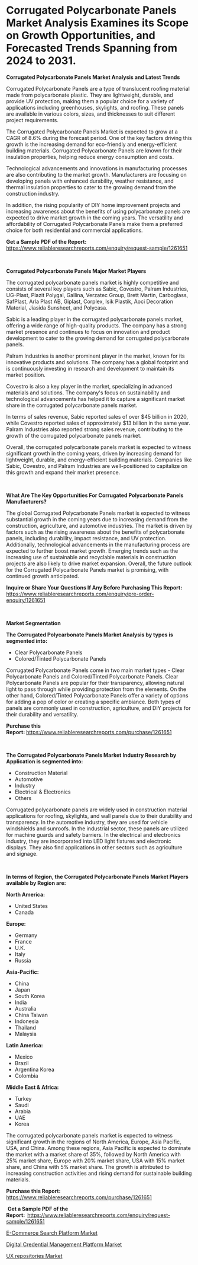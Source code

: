 <p><h1>Corrugated Polycarbonate Panels Market Analysis Examines its Scope on Growth Opportunities, and Forecasted Trends Spanning from 2024 to 2031.</h1></p><p><strong>Corrugated Polycarbonate Panels Market Analysis and Latest Trends</strong></p>
<p><p>Corrugated Polycarbonate Panels are a type of translucent roofing material made from polycarbonate plastic. They are lightweight, durable, and provide UV protection, making them a popular choice for a variety of applications including greenhouses, skylights, and roofing. These panels are available in various colors, sizes, and thicknesses to suit different project requirements.</p><p>The Corrugated Polycarbonate Panels Market is expected to grow at a CAGR of 8.6% during the forecast period. One of the key factors driving this growth is the increasing demand for eco-friendly and energy-efficient building materials. Corrugated Polycarbonate Panels are known for their insulation properties, helping reduce energy consumption and costs.</p><p>Technological advancements and innovations in manufacturing processes are also contributing to the market growth. Manufacturers are focusing on developing panels with enhanced durability, weather resistance, and thermal insulation properties to cater to the growing demand from the construction industry.</p><p>In addition, the rising popularity of DIY home improvement projects and increasing awareness about the benefits of using polycarbonate panels are expected to drive market growth in the coming years. The versatility and affordability of Corrugated Polycarbonate Panels make them a preferred choice for both residential and commercial applications.</p></p>
<p><strong>Get a Sample PDF of the Report:&nbsp;</strong> <a href="https://www.reliableresearchreports.com/enquiry/request-sample/1261651">https://www.reliableresearchreports.com/enquiry/request-sample/1261651</a></p>
<p>&nbsp;</p>
<p><strong>Corrugated Polycarbonate Panels Major Market Players</strong></p>
<p><p>The corrugated polycarbonate panels market is highly competitive and consists of several key players such as Sabic, Covestro, Palram Industries, UG-Plast, Plazit Polygal, Gallina, Verzatec Group, Brett Martin, Carboglass, SafPlast, Arla Plast AB, Giplast, Corplex, Isik Plastik, Aoci Decoration Material, Jiasida Sunsheet, and Polycasa.</p><p>Sabic is a leading player in the corrugated polycarbonate panels market, offering a wide range of high-quality products. The company has a strong market presence and continues to focus on innovation and product development to cater to the growing demand for corrugated polycarbonate panels.</p><p>Palram Industries is another prominent player in the market, known for its innovative products and solutions. The company has a global footprint and is continuously investing in research and development to maintain its market position.</p><p>Covestro is also a key player in the market, specializing in advanced materials and solutions. The company's focus on sustainability and technological advancements has helped it to capture a significant market share in the corrugated polycarbonate panels market.</p><p>In terms of sales revenue, Sabic reported sales of over $45 billion in 2020, while Covestro reported sales of approximately $13 billion in the same year. Palram Industries also reported strong sales revenue, contributing to the growth of the corrugated polycarbonate panels market.</p><p>Overall, the corrugated polycarbonate panels market is expected to witness significant growth in the coming years, driven by increasing demand for lightweight, durable, and energy-efficient building materials. Companies like Sabic, Covestro, and Palram Industries are well-positioned to capitalize on this growth and expand their market presence.</p></p>
<p>&nbsp;</p>
<p><strong>What Are The Key Opportunities For Corrugated Polycarbonate Panels Manufacturers?</strong></p>
<p><p>The global Corrugated Polycarbonate Panels market is expected to witness substantial growth in the coming years due to increasing demand from the construction, agriculture, and automotive industries. The market is driven by factors such as the rising awareness about the benefits of polycarbonate panels, including durability, impact resistance, and UV protection. Additionally, technological advancements in the manufacturing process are expected to further boost market growth. Emerging trends such as the increasing use of sustainable and recyclable materials in construction projects are also likely to drive market expansion. Overall, the future outlook for the Corrugated Polycarbonate Panels market is promising, with continued growth anticipated.</p></p>
<p><strong>Inquire or Share Your Questions If Any Before Purchasing This Report:</strong> <a href="https://www.reliableresearchreports.com/enquiry/pre-order-enquiry/1261651">https://www.reliableresearchreports.com/enquiry/pre-order-enquiry/1261651</a></p>
<p>&nbsp;</p>
<p><strong>Market Segmentation</strong></p>
<p><strong>The Corrugated Polycarbonate Panels Market Analysis by types is segmented into:</strong></p>
<p><ul><li>Clear Polycarbonate Panels</li><li>Colored/Tinted Polycarbonate Panels</li></ul></p>
<p><p>Corrugated Polycarbonate Panels come in two main market types - Clear Polycarbonate Panels and Colored/Tinted Polycarbonate Panels. Clear Polycarbonate Panels are popular for their transparency, allowing natural light to pass through while providing protection from the elements. On the other hand, Colored/Tinted Polycarbonate Panels offer a variety of options for adding a pop of color or creating a specific ambiance. Both types of panels are commonly used in construction, agriculture, and DIY projects for their durability and versatility.</p></p>
<p><strong>Purchase this Report:&nbsp;</strong><a href="https://www.reliableresearchreports.com/purchase/1261651">https://www.reliableresearchreports.com/purchase/1261651</a></p>
<p>&nbsp;</p>
<p><strong>The Corrugated Polycarbonate Panels Market Industry Research by Application is segmented into:</strong></p>
<p><ul><li>Construction Material</li><li>Automotive</li><li>Industry</li><li>Electrical & Electronics</li><li>Others</li></ul></p>
<p><p>Corrugated polycarbonate panels are widely used in construction material applications for roofing, skylights, and wall panels due to their durability and transparency. In the automotive industry, they are used for vehicle windshields and sunroofs. In the industrial sector, these panels are utilized for machine guards and safety barriers. In the electrical and electronics industry, they are incorporated into LED light fixtures and electronic displays. They also find applications in other sectors such as agriculture and signage.</p></p>
<p>&nbsp;</p>
<p><strong>In terms of Region, the Corrugated Polycarbonate Panels Market Players available by Region are:</strong></p>
<p>
    <p> <strong> North America: </strong>
        <ul>
            <li>United States</li>
            <li>Canada</li>
        </ul>
        </p> 
    <p> <strong> Europe: </strong>
        <ul>
            <li>Germany</li>
            <li>France</li>
            <li>U.K.</li>
            <li>Italy</li>
            <li>Russia</li>
        </ul>
        </p> 
    <p> <strong> Asia-Pacific: </strong>
        <ul>
            <li>China</li>
            <li>Japan</li>
            <li>South Korea</li>
            <li>India</li>
            <li>Australia</li>
            <li>China Taiwan</li>
            <li>Indonesia</li>
            <li>Thailand</li>
            <li>Malaysia</li>
        </ul>
        </p> 
    <p> <strong> Latin America: </strong>
        <ul>
            <li>Mexico</li>
            <li>Brazil</li>
            <li>Argentina Korea</li>
            <li>Colombia</li>
        </ul>
        </p> 
    <p> <strong> Middle East & Africa: </strong>
        <ul>
            <li>Turkey</li>
            <li>Saudi</li>
            <li>Arabia</li>
            <li>UAE</li>
            <li>Korea</li>
        </ul>
    </p>
    </p>
<p><p>The corrugated polycarbonate panels market is expected to witness significant growth in the regions of North America, Europe, Asia Pacific, USA, and China. Among these regions, Asia Pacific is expected to dominate the market with a market share of 35%, followed by North America with 25% market share, Europe with 20% market share, USA with 15% market share, and China with 5% market share. The growth is attributed to increasing construction activities and rising demand for sustainable building materials.</p></p>
<p><strong>Purchase this Report: </strong><a href="https://www.reliableresearchreports.com/purchase/1261651">https://www.reliableresearchreports.com/purchase/1261651</a></p>
<p>&nbsp;<strong>Get a Sample PDF of the Report:&nbsp;&nbsp;</strong><a href="https://www.reliableresearchreports.com/enquiry/request-sample/1261651">https://www.reliableresearchreports.com/enquiry/request-sample/1261651</a></p>
<p><strong></strong></p>
<p><p><a href="https://view.publitas.com/reportprime-1/e-commerce-search-platform-market-size-reflecting-a-forecast-till-2030-market-by-type-by-application-and-by-geography/">E-Commerce Search Platform Market</a></p><p><a href="https://view.publitas.com/reportprime-1/digital-credential-management-platform-market-analysis-and-market-size-global-industry-overview-market-segmentation-and-forecast-2023-to-2030/">Digital Credential Management Platform Market</a></p><p><a href="https://view.publitas.com/reportprime-1/ux-repositories-market-size-evaluating-its-market-trends-growth-and-projections-2023-2030/">UX repositories Market</a></p></p>